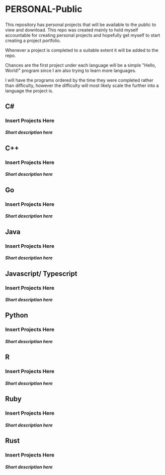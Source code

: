# PERSONAL-Public

#####
This repository has personal projects that will be available to the public to view and download. This repo was created mainly to hold myself accountable for creating personal projects and hopefully get myself to start creating a project portfolio.

Whenever a project is completed to a suitable extent it will be added to the repo.

Chances are the first project under each language will be a simple "Hello, World!" program since I am also trying to learn more languages.

I will have the programs ordered by the time they were completed rather than difficulty, however the difficulty will most likely scale the further into a language the project is.
##
## C#
### Insert Projects Here
##### Short description here
##
## C++
### Insert Projects Here
##### Short description here
##
## Go
### Insert Projects Here
##### Short description here
##
## Java
### Insert Projects Here
##### Short description here
##
## Javascript/ Typescript
### Insert Projects Here
##### Short description here
##
## Python
### Insert Projects Here
##### Short description here
##
## R
### Insert Projects Here
##### Short description here
##
## Ruby
### Insert Projects Here
##### Short description here
##
## Rust
### Insert Projects Here
##### Short description here
##
